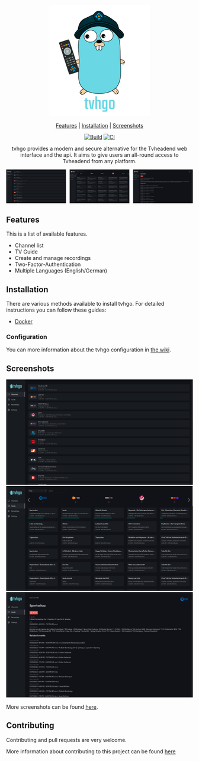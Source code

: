<p align="center">
<img src="docs/images/tvhgo.png" alt="tvhgo" title="tvhgo" height="300px" />
</p>

<p align="center">
  <a href="#features">Features</a> | 
  <a href="#installation">Installation</a> |
  <a href="#screenshots">Screenshots</a>
</p>

<span align="center">

[![Build](https://github.com/davidborzek/tvhgo/actions/workflows/docker.yml/badge.svg)](https://github.com/davidborzek/tvhgo/actions/workflows/docker.yml)
[![CI](https://github.com/davidborzek/tvhgo/actions/workflows/ci.yml/badge.svg)](https://github.com/davidborzek/tvhgo/actions/workflows/ci.yml)

</span>

<p align="center">
  tvhgo provides a modern and secure alternative for the Tvheadend web interface and the api.
  It aims to give users an all-round access to Tvheadend from any platform.
</p>

![Overview](docs/screenshots/overview.png)

## Features

This is a list of available features.

- Channel list
- TV Guide
- Create and manage recordings
- Two-Factor-Authentication
- Multiple Languages (English/German)

## Installation

There are various methods available to install tvhgo. For detailed instructions you can follow these guides:

- [Docker](https://github.com/davidborzek/tvhgo/wiki/Docker-Installation)

### Configuration

You can more information about the tvhgo configuration in [the wiki](https://github.com/davidborzek/tvhgo/wiki/Configuration).

## Screenshots

![Channels](docs/screenshots/channels.png)
![Guide](docs/screenshots/guide.png)
![Event](docs/screenshots/event.png)

More screenshots can be found [here](docs/screenshots/).

## Contributing

Contributing and pull requests are very welcome.

More information about contributing to this project can be found [here](CONTRIBUTING.md)
